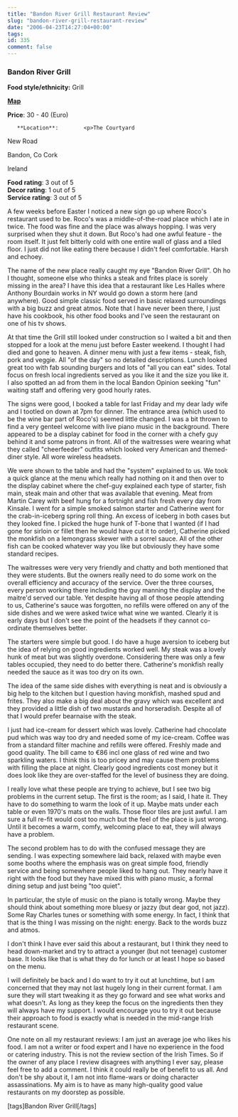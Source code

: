 ```yaml
---
title: "Bandon River Grill Restaurant Review"
slug: "bandon-river-grill-restaurant-review"
date: "2006-04-23T14:27:04+00:00"
tags:
id: 335
comment: false
---
```


  <div class='hreview'>         

### Bandon River Grill

**Food style/ethnicity:** Grill

**[Map](http://local.live.com/?v=2&sp=aN.51.743559_-8.738283_Bandon%20River%20Grill_The%20Courtyard%2c%20New%20Road%2c%20Bandon)**

**Price**: 30 - 40        (Euro)

       **Location**:        <p>The Courtyard

New Road

Bandon,        Co Cork       

Ireland
      </p>        <div>**Food rating**: <span class="rating">3</span> out of 5<div class="sb-fullstar"> </div><div class="sb-fullstar"> </div><div class="sb-fullstar"> </div><div class="sb-emptystar"> </div><div class="sb-emptystar"> </div></div>    <div>**Decor rating**: <span class="rating">1</span> out of 5<div class="sb-fullstar"> </div><div class="sb-emptystar"> </div><div class="sb-emptystar"> </div><div class="sb-emptystar"> </div><div class="sb-emptystar"> </div></div>   <div>**Service rating**: <span class="rating">3</span> out of 5<div class="sb-fullstar"> </div><div class="sb-fullstar"> </div><div class="sb-fullstar"> </div><div class="sb-emptystar"> </div><div class="sb-emptystar"> </div></div>   <div class='description'>

A few weeks before Easter I noticed a new sign go up where Roco's restaurant used to be. Roco's was a middle-of-the-road place which I ate in twice. The food was fine and the place was always hopping. I was very surprised when they shut it down. But Roco's had one awful feature - the room itself. It just felt bitterly cold with one entire wall of glass and a tiled floor. I just did not like eating there because I didn't feel comfortable. Harsh and echoey.

The name of the new place really caught my eye "Bandon River Grill". Oh ho I thought, someone else who thinks a steak and frites place is sorely missing in the area? I have this idea that a restaurant like Les Halles where Anthony Bourdain works in NY would go down a storm here (and anywhere). Good simple classic food served in basic relaxed surroundings with a big buzz and great atmos. Note that I have never been there, I just have his cookbook, his other food books and I've seen the restaurant on one of his tv shows.

At that time the Grill still looked under construction so I waited a bit and then stopped for a look at the menu just before Easter weekend. I thought I had died and gone to heaven. A dinner menu with just a few items - steak, fish, pork and veggie. All "of the day" so no detailed descriptions. Lunch looked great too with fab sounding burgers and lots of "all you can eat" sides. Total focus on fresh local ingredients served as you like it and the size you like it. I also spotted an ad from them in the local Bandon Opinion seeking "fun" waiting staff and offering very good hourly rates.

The signs were good, I booked a table for last Friday and my dear lady wife and I tootled on down at 7pm for dinner. The entrance area (which used to be the wine bar part of Roco's) seemed little changed. I was a bit thrown to find a very genteel welcome with live piano music in the background. There appeared to be a display cabinet for food in the corner with a chefy guy behind it and some patrons in front. All of the waitresses were wearing what they called "cheerfeeder" outfits which looked very American and themed-diner style. All wore wireless headsets.

We were shown to the table and had the "system" explained to us. We took a quick glance at the menu which really had nothing on it and then over to the display cabinet where the chef-guy explained each type of starter, fish main, steak main and other that was available that evening. Meat from Martin Carey with beef hung for a fortnight and fish fresh every day from Kinsale. I went for a simple smoked salmon starter and Catherine went for the crab-in-iceberg spring roll thing. An excess of iceberg in both cases but they looked fine. I picked the huge hunk of T-bone that I wanted (if I had gone for sirloin or fillet then he would have cut it to order), Catherine picked the monkfish on a lemongrass skewer with a sorrel sauce. All of the other fish can be cooked whatever way you like but obviously they have some standard recipes.

The waitresses were very very friendly and chatty and both mentioned that they were students. But the owners really need to do some work on the overall efficiency and accuracy of the service. Over the three courses, every person working there including the guy manning the display and the maitre'd served our table. Yet despite having all of those people attending to us, Catherine's sauce was forgotten, no refills were offered on any of the side dishes and we were asked twice what wine we wanted. Clearly it is early days but I don't see the point of the headsets if they cannot co-ordinate themselves better.

The starters were simple but good. I do have a huge aversion to iceberg but the idea of relying on good ingredients worked well. My steak was a lovely hunk of meat but was slightly overdone. Considering there was only a few tables occupied, they need to do better there. Catherine's monkfish really needed the sauce as it was too dry on its own.

The idea of the same side dishes with everything is neat and is obviously a big help to the kitchen but I question having monkfish, mashed spud and frites. They also make a big deal about the gravy which was excellent and they provided a little dish of two mustards and horseradish. Despite all of that I would prefer bearnaise with the steak. 

I just had ice-cream for dessert which was lovely. Catherine had chocolate pud which was way too dry and needed some of my ice-cream. Coffee was from a standard filter machine and refills were offered. Freshly made and good quality. The bill came to €86 incl one glass of red wine and two sparkling waters. I think this is too pricey and may cause them problems with filling the place at night. Clearly good ingredients cost money but it does look like they are over-staffed for the level of business they are doing.

I really love what these people are trying to achieve, but I see two big problems in the current setup. The first is the room; as I said, I hate it. They have to do something to warm the look of it up. Maybe mats under each table or even 1970's mats on the walls. Those floor tiles are just awful. I am sure a full re-fit would cost too much but the feel of the place is just wrong. Until it becomes a warm, comfy, welcoming place to eat, they will always have a problem.

The second problem has to do with the confused message they are sending. I was expecting somewhere laid back, relaxed with maybe even some booths where the emphasis was on great simple food, friendly service and being somewhere people liked to hang out. They nearly have it right with the food but they have mixed this with piano music, a formal dining setup and just being "too quiet". 

In particular, the style of music on the piano is totally wrong. Maybe they should think about something more bluesy or jazzy (but dear god, not jazz). Some Ray Charles tunes or something with some energy. In fact, I think that that is the thing I was missing on the night: energy. Back to the words buzz and atmos.

I don't think I have ever said this about a restaurant, but I think they need to head down-market and try to attract a younger (but not teenage) customer base. It looks like that is what they do for lunch or at least I hope so based on the menu.

I will definitely be back and I do want to try it out at lunchtime, but I am concerned that they may not last hugely long in their current format. I am sure they will start tweaking it as they go forward and see what works and what doesn't. As long as they keep the focus on the ingredients then they will always have my support. I would encourage you to try it out because their approach to food is exactly what is needed in the mid-range Irish restaurant scene.

One note on all my restaurant reviews: I am just an average joe who likes his food. I am not a writer or food expert and I have no experience in the food or catering industry. This is not the review section of the Irish Times. So if the owner of any place I review disagrees with anything I ever say, please feel free to add a comment. I think it could really be of benefit to us all. And don't be shy about it, I am not into flame-wars or doing character assassinations. My aim is to have as many high-quality good value restaurants on my doorstep as possible.

[tags]Bandon River Grill[/tags]
</div>     </div>
<script type="application/x-subnode; charset=utf-8">
       <!-- the following is structured blog data for machine readers. -->
       <subnode xmlns:data-view="http://www.w3.org/2003/g/data-view#" data-view:transformation="http://structuredblogging.org/subnode-to-rdf-interpreter.xsl" xmlns="http://www.structuredblogging.org/xmlns#subnode">
            <xml-structured-blog-entry xmlns="http://www.structuredblogging.org/xmlns">
              <generator id="wpsb-1" type="x-wpsb-post" version="1"/><review type="review/restaurant"><subject name="Bandon River Grill" ethnicity="Grill" map="http://local.live.com/?v=2andsp=aN.51.743559_-8.738283_Bandon%20River%20Grill_The%20Courtyard%2c%20New%20Road%2c%20Bandon"><price min="30" max="40" currency="Euro"/><location address="The Courtyard" subaddress="New Road" city="Bandon" state="Co Cork" country="Ireland"/></subject><foodrating max="5" min="0">3</foodrating><decorrating max="5" min="0">1</decorrating><servicerating max="5" min="0">3</servicerating><description>A few weeks before Easter I noticed a new sign go up where Roco's restaurant used to be. Roco's was a middle-of-the-road place which I ate in twice. The food was fine and the place was always hopping. I was very surprised when they shut it down. But Roco's had one awful feature - the room itself. It just felt bitterly cold with one entire wall of glass and a tiled floor. I just did not like eating there because I didn't feel comfortable. Harsh and echoey.

The name of the new place really caught my eye  Bandon River Grill . Oh ho I thought, someone else who thinks a steak and frites place is sorely missing in the area? I have this idea that a restaurant like Les Halles where Anthony Bourdain works in NY would go down a storm here (and anywhere). Good simple classic food served in basic relaxed surroundings with a big buzz and great atmos. Note that I have never been there, I just have his cookbook, his other food books and I've seen the restaurant on one of his tv shows.

At that time the Grill still looked under construction so I waited a bit and then stopped for a look at the menu just before Easter weekend. I thought I had died and gone to heaven. A dinner menu with just a few items - steak, fish, pork and veggie. All  of the day  so no detailed descriptions. Lunch looked great too with fab sounding burgers and lots of  all you can eat  sides. Total focus on fresh local ingredients served as you like it and the size you like it. I also spotted an ad from them in the local Bandon Opinion seeking  fun  waiting staff and offering very good hourly rates.

The signs were good, I booked a table for last Friday and my dear lady wife and I tootled on down at 7pm for dinner. The entrance area (which used to be the wine bar part of Roco's) seemed little changed. I was a bit thrown to find a very genteel welcome with live piano music in the background. There appeared to be a display cabinet for food in the corner with a chefy guy behind it and some patrons in front. All of the waitresses were wearing what they called  cheerfeeder  outfits which looked very American and themed-diner style. All wore wireless headsets.

We were shown to the table and had the  system  explained to us. We took a quick glance at the menu which really had nothing on it and then over to the display cabinet where the chef-guy explained each type of starter, fish main, steak main and other that was available that evening. Meat from Martin Carey with beef hung for a fortnight and fish fresh every day from Kinsale. I went for a simple smoked salmon starter and Catherine went for the crab-in-iceberg spring roll thing. An excess of iceberg in both cases but they looked fine. I picked the huge hunk of T-bone that I wanted (if I had gone for sirloin or fillet then he would have cut it to order), Catherine picked the monkfish on a lemongrass skewer with a sorrel sauce. All of the other fish can be cooked whatever way you like but obviously they have some standard recipes.

The waitresses were very very friendly and chatty and both mentioned that they were students. But the owners really need to do some work on the overall efficiency and accuracy of the service. Over the three courses, every person working there including the guy manning the display and the maitre'd served our table. Yet despite having all of those people attending to us, Catherine's sauce was forgotten, no refills were offered on any of the side dishes and we were asked twice what wine we wanted. Clearly it is early days but I don't see the point of the headsets if they cannot co-ordinate themselves better.

The starters were simple but good. I do have a huge aversion to iceberg but the idea of relying on good ingredients worked well. My steak was a lovely hunk of meat but was slightly overdone. Considering there was only a few tables occupied, they need to do better there. Catherine's monkfish really needed the sauce as it was too dry on its own.

The idea of the same side dishes with everything is neat and is obviously a big help to the kitchen but I question having monkfish, mashed spud and frites. They also make a big deal about the gravy which was excellent and they provided a little dish of two mustards and horseradish. Despite all of that I would prefer bearnaise with the steak. 

I just had ice-cream for dessert which was lovely. Catherine had chocolate pud which was way too dry and needed some of my ice-cream. Coffee was from a standard filter machine and refills were offered. Freshly made and good quality. The bill came to €86 incl one glass of red wine and two sparkling waters. I think this is too pricey and may cause them problems with filling the place at night. Clearly good ingredients cost money but it does look like they are over-staffed for the level of business they are doing.

I really love what these people are trying to achieve, but I see two big problems in the current setup. The first is the room; as I said, I hate it. They have to do something to warm the look of it up. Maybe mats under each table or even 1970's mats on the walls. Those floor tiles are just awful. I am sure a full re-fit would cost too much but the feel of the place is just wrong. Until it becomes a warm, comfy, welcoming place to eat, they will always have a problem.

The second problem has to do with the confused message they are sending. I was expecting somewhere laid back, relaxed with maybe even some booths where the emphasis was on great simple food, friendly service and being somewhere people liked to hang out. They nearly have it right with the food but they have mixed this with piano music, a formal dining setup and just being  too quiet . 

In particular, the style of music on the piano is totally wrong. Maybe they should think about something more bluesy or jazzy (but dear god, not jazz). Some Ray Charles tunes or something with some energy. In fact, I think that that is the thing I was missing on the night: energy. Back to the words buzz and atmos.

I don't think I have ever said this about a restaurant, but I think they need to head down-market and try to attract a younger (but not teenage) customer base. It looks like that is what they do for lunch or at least I hope so based on the menu.

I will definitely be back and I do want to try it out at lunchtime, but I am concerned that they may not last hugely long in their current format. I am sure they will start tweaking it as they go forward and see what works and what doesn't. As long as they keep the focus on the ingredients then they will always have my support. I would encourage you to try it out because their approach to food is exactly what is needed in the mid-range Irish restaurant scene.

One note on all my restaurant reviews: I am just an average joe who likes his food. I am not a writer or food expert and I have no experience in the food or catering industry. This is not the review section of the Irish Times. So if the owner of any place I review disagrees with anything I ever say, please feel free to add a comment. I think it could really be of benefit to us all. And don't be shy about it, I am not into flame-wars or doing character assassinations. My aim is to have as many high-quality good value restaurants on my doorstep as possible.

[tags]Bandon River Grill[/tags]</description></review>
            </xml-structured-blog-entry>
       </subnode>
       </script>
